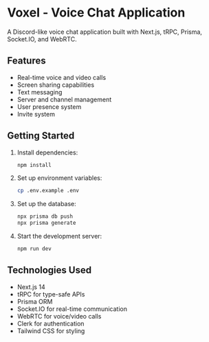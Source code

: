 # Voxel - Voice Chat Application

A Discord-like voice chat application built with Next.js, tRPC, Prisma, Socket.IO, and WebRTC.

## Features
- Real-time voice and video calls
- Screen sharing capabilities  
- Text messaging
- Server and channel management
- User presence system
- Invite system

## Getting Started

1. Install dependencies:
   ```bash
   npm install
   ```

2. Set up environment variables:
   ```bash
   cp .env.example .env
   ```

3. Set up the database:
   ```bash
   npx prisma db push
   npx prisma generate
   ```

4. Start the development server:
   ```bash
   npm run dev
   ```

## Technologies Used
- Next.js 14
- tRPC for type-safe APIs
- Prisma ORM  
- Socket.IO for real-time communication
- WebRTC for voice/video calls
- Clerk for authentication
- Tailwind CSS for styling
